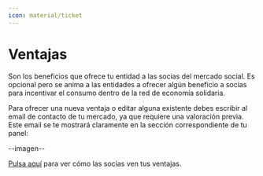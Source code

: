```yaml
---
icon: material/ticket
---
```


# Ventajas

Son los beneficios que ofrece tu entidad a las socias del mercado social. Es opcional pero se anima a las entidades a ofrecer
algún beneficio a socias para incentivar el consumo dentro de la red de economía solidaria.

Para ofrecer una nueva ventaja o editar alguna existente debes escribir al email de contacto de tu mercado,
ya que requiere una valoración previa. Este email se te mostrará claramente en la sección correspondiente de tu panel:

--imagen--

[Pulsa aquí](../../consumidoras/#ventajas) para ver cómo las socias ven tus ventajas.
